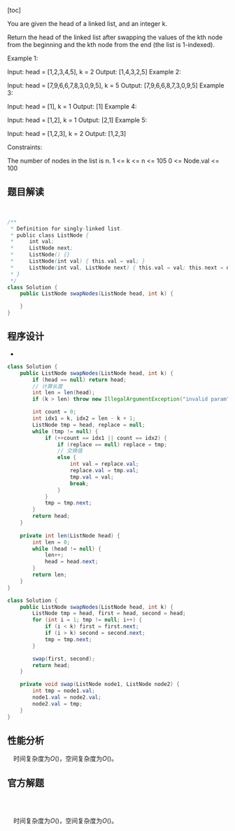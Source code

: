 [toc]

You are given the head of a linked list, and an integer k.

Return the head of the linked list after swapping the values of the kth node from the beginning and the kth node from the end (the list is 1-indexed).

 

Example 1:


Input: head = [1,2,3,4,5], k = 2
Output: [1,4,3,2,5]
Example 2:

Input: head = [7,9,6,6,7,8,3,0,9,5], k = 5
Output: [7,9,6,6,8,7,3,0,9,5]
Example 3:

Input: head = [1], k = 1
Output: [1]
Example 4:

Input: head = [1,2], k = 1
Output: [2,1]
Example 5:

Input: head = [1,2,3], k = 2
Output: [1,2,3]


Constraints:

The number of nodes in the list is n.
1 <= k <= n <= 105
0 <= Node.val <= 100



## 题目解读

&emsp;

```java
/**
 * Definition for singly-linked list.
 * public class ListNode {
 *     int val;
 *     ListNode next;
 *     ListNode() {}
 *     ListNode(int val) { this.val = val; }
 *     ListNode(int val, ListNode next) { this.val = val; this.next = next; }
 * }
 */
class Solution {
    public ListNode swapNodes(ListNode head, int k) {

    }
}
```

## 程序设计

* 

```java
class Solution {
    public ListNode swapNodes(ListNode head, int k) {
        if (head == null) return head;
        // 计算长度
        int len = len(head);
        if (k > len) throw new IllegalArgumentException("invalid param");

        int count = 0;
        int idx1 = k, idx2 = len - k + 1;
        ListNode tmp = head, replace = null;
        while (tmp != null) {
            if (++count == idx1 || count == idx2) {
                if (replace == null) replace = tmp;
                // 交换值
                else {
                    int val = replace.val;
                    replace.val = tmp.val;
                    tmp.val = val;
                    break;
                }
            }
            tmp = tmp.next;
        }
        return head;
    }
    
    private int len(ListNode head) {
        int len = 0;
        while (head != null) {
            len++;
            head = head.next;
        }
        return len;
    }
}
```



```java
class Solution {
    public ListNode swapNodes(ListNode head, int k) {
        ListNode tmp = head, first = head, second = head;
        for (int i = 1; tmp != null; i++) {
            if (i < k) first = first.next;
            if (i > k) second = second.next;
            tmp = tmp.next;
        }

        swap(first, second);
        return head;
    }

    private void swap(ListNode node1, ListNode node2) {
        int tmp = node1.val;
        node1.val = node2.val;
        node2.val = tmp;
    }
}
```

## 性能分析

&emsp;时间复杂度为$O()$，空间复杂度为$O()$。



## 官方解题

&emsp;

```java

```

&emsp;时间复杂度为$O()$，空间复杂度为$O()$。
